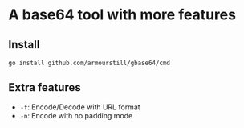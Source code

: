 # A base64 tool with more features

## Install
```shell
go install github.com/armourstill/gbase64/cmd
```

## Extra features
- `-f`: Encode/Decode with URL format
- `-n`: Encode with no padding mode

